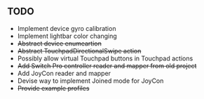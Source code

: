 ## TODO

* Implement device gyro calibration
* Implement lightbar color changing
* ~~Abstract device enumeartion~~
* ~~Abstract TouchpadDirectionalSwipe action~~
* Possibly allow virtual Touchpad buttons in Touchpad actions
* ~~Add Switch Pro controller reader and mapper from old project~~
* Add JoyCon reader and mapper
* Devise way to implement Joined mode for JoyCon
* ~~Provide example profiles~~

